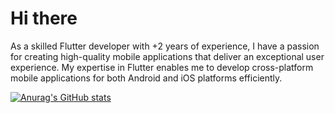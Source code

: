 # Hi there 

As a skilled Flutter developer with +2 years of experience, I have a passion for creating high-quality mobile applications that deliver an exceptional user experience. My expertise in Flutter enables me to develop cross-platform mobile applications for both Android and iOS platforms efficiently.

[![Anurag's GitHub stats](https://github-readme-stats.vercel.app/api?username=mohammednaji)](https://github.com/anuraghazra/github-readme-stats)
